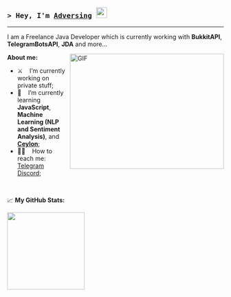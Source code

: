 ### <samp>&gt; Hey, I'm <a href="https://t.me/changingthepast" target="_blank">Adversing</a> <img src="https://media.giphy.com/media/hvRJCLFzcasrR4ia7z/giphy.gif" width="25"> </samp>

---

I am a Freelance Java Developer which is currently working with <b>BukkitAPI</b>, <b>TelegramBotsAPI</b>, <b>JDA</b> and more...

<img align="right" alt="GIF" src="https://www.growthmentor.com/wp-content/uploads/2020/06/developer.gif?raw=true" width="358" height="268" />
  
**About me:**

- ⚔️ &nbsp;&nbsp; I’m currently working on private stuff;
- 🙇 &nbsp;&nbsp; I’m currently learning <b>JavaScript</b>, <b>Machine Learning (NLP and Sentiment Analysis)</b>, and <b><a href="https://ceylon-lang.org" target="_blank">Ceylon</a></b>;
- 🙋‍♂️ &nbsp;&nbsp; How to reach me: <a href="https://t.me/changingthepast" target="_blank">Telegram</a> <a href="https://discord.com/users/369846142025859082" target="_blank">Discord</a>;

</br>

📈 **My GitHub Stats:**
<p>
  <img height="180em" src="https://github-readme-stats.vercel.app/api?username=Adversing&show_icons=true&hide_border=true&&count_private=true&include_all_commits=true" />
</p>
